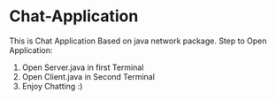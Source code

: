 # Chat-Application
This is Chat Application Based on java network package.
Step to Open Application: 
1. Open Server.java in first Terminal
2. Open Client.java in Second Terminal
3. Enjoy Chatting :)
